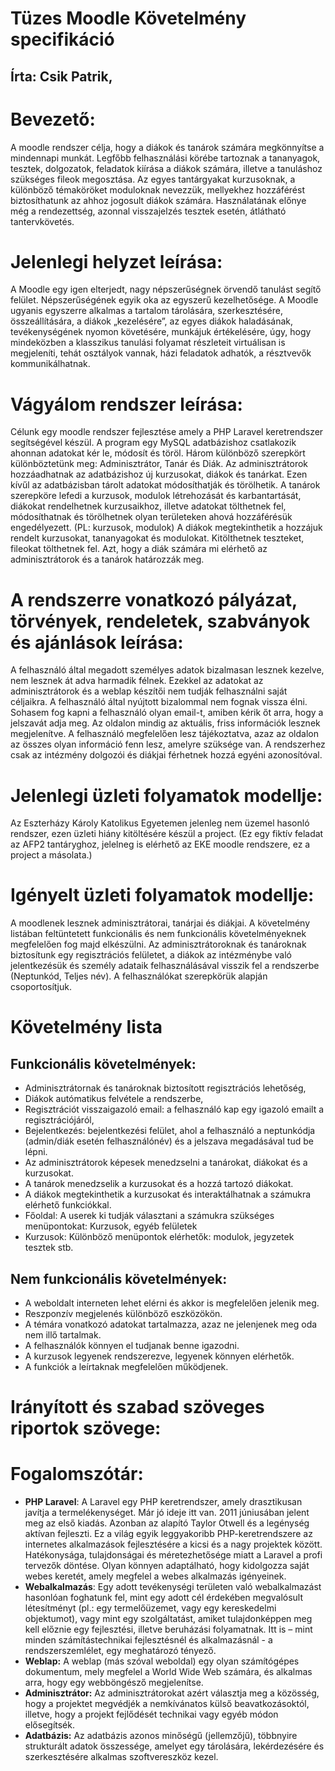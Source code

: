 ﻿# Tüzes Moodle Követelmény specifikáció
## Írta: Csik Patrik,
# Bevezető:
A moodle rendszer célja, hogy a diákok és tanárok számára megkönnyítse a mindennapi munkát.
Legfőbb felhasználási körébe tartoznak a tananyagok, tesztek, dolgozatok, feladatok kiírása a diákok számára, illetve a tanuláshoz szükséges fileok megosztása.
Az egyes tantárgyakat kurzusoknak, a különböző témaköröket moduloknak nevezzük, mellyekhez hozzáférést biztosíthatunk az ahhoz jogosult diákok számára.
Használatának előnye még a rendezettség, azonnal visszajelzés tesztek esetén, átlátható tantervkövetés. 
# Jelenlegi helyzet leírása:
A Moodle egy igen elterjedt, nagy népszerűségnek örvendő tanulást segítő felület. Népszerűségének egyik oka az egyszerű kezelhetősége. A Moodle ugyanis egyszerre alkalmas a tartalom tárolására, szerkesztésére, összeállítására, a diákok „kezelésére”, az egyes diákok haladásának, tevékenységének nyomon követésére, munkájuk értékelésére, úgy, hogy mindeközben a klasszikus tanulási folyamat részleteit virtuálisan is megjeleníti, tehát osztályok vannak, házi feladatok adhatók, a résztvevők kommunikálhatnak.
# Vágyálom rendszer leírása:
Célunk egy moodle rendszer fejlesztése amely a PHP Laravel keretrendszer segítségével készül. A program egy MySQL adatbázishoz csatlakozik ahonnan adatokat kér le, módosít és töröl. Három különböző szerepkört különböztetünk meg: Adminisztrátor, Tanár és Diák. Az adminisztrátorok hozzáadhatnak az adatbázishoz új kurzusokat, diákok és tanárkat. Ezen kívűl az adatbázisban tárolt adatokat módosíthatják és törölhetik.
A tanárok szerepköre lefedi a kurzusok, modulok létrehozását és karbantartását, diákokat rendelhetnek kurzusaikhoz, illetve adatokat tölthetnek fel, módosíthatnak és törölhetnek olyan területeken ahová hozzáférésük engedélyezett. (PL: kurzusok, modulok)
A diákok megtekinthetik a hozzájuk rendelt kurzusokat, tananyagokat és modulokat.
Kitölthetnek teszteket, fileokat tölthetnek fel. Azt, hogy a diák számára mi elérhető az adminisztrátorok és a tanárok határozzák meg. 
# A rendszerre vonatkozó pályázat, törvények, rendeletek, szabványok és ajánlások leírása:
A felhasználó által megadott személyes adatok bizalmasan lesznek kezelve, nem lesznek át adva harmadik félnek. Ezekkel az adatokat az adminisztrátorok és a weblap készítői nem tudják felhasználni saját céljaikra. A felhasználó által nyújtott bizalommal nem fognak vissza élni. Sohasem fog kapni a felhasználó olyan email-t, amiben kérik őt arra, hogy a jelszavát adja meg. Az oldalon mindig az aktuális, friss információk lesznek megjelenítve. A felhasználó megfelelően lesz tájékoztatva, azaz az oldalon az összes olyan információ fenn lesz, amelyre szüksége van. A rendszerhez csak az intézmény dolgozói és diákjai férhetnek hozzá egyéni azonosítóval.
# Jelenlegi üzleti folyamatok modellje:
Az Eszterházy Károly Katolikus Egyetemen jelenleg nem üzemel hasonló rendszer, ezen üzleti hiány kitöltésére készül a project.
(Ez egy fiktív feladat az AFP2 tantáryghoz, jelelneg is elérhető az EKE moodle rendszere, ez a project a másolata.)
# Igényelt üzleti folyamatok modellje:
A moodlenek lesznek adminisztrátorai, tanárjai és diákjai. A követelmény listában feltüntetett funkcionális és nem funkcionális követelményeknek megfelelően fog majd elkészülni. Az adminisztrátoroknak és tanároknak biztosítunk egy regisztrációs felületet, a diákok az intézménybe való jelentkezésük és személy adataik felhasználásával visszik fel a rendszerbe (Neptunkód, Teljes név). A felhasználókat szerepkörük alapján csoportosítjuk. 
# Követelmény lista
## Funkcionális követelmények:
* Adminisztrátornak és tanároknak biztosított regisztrációs lehetőség,
* Diákok autómatikus felvétele a rendszerbe,
* Regisztrációt visszaigazoló email: a felhasználó kap egy igazoló emailt a regisztrációjáról,
* Bejelentkezés: bejelentkezési felület, ahol a felhasználó a neptunkódja (admin/diák esetén felhasználónév) és a jelszava megadásával tud be lépni.
 * Az adminisztrátorok képesek menedzselni a tanárokat, diákokat és a kurzusokat.
 * A tanárok menedzselik a kurzusokat és a hozzá tartozó diákokat.
 * A diákok megtekinthetik a kurzusokat és interaktálhatnak a számukra elérhető funkciókkal.
 * Főoldal: A userek ki tudják választani a számukra szükséges menüpontokat: Kurzusok, egyéb felületek
 * Kurzusok: Különböző menüpontok elérhetők: modulok, jegyzetek tesztek stb.
## Nem funkcionális követelmények:
- A weboldalt interneten lehet elérni és akkor is megfelelően jelenik meg.
- Reszponzív megjelenés különböző eszközökön.
- A témára vonatkozó adatokat tartalmazza, azaz ne jelenjenek meg oda nem illő tartalmak.
- A felhasználók könnyen el tudjanak benne igazodni.
- A kurzusok legyenek rendszerezve, legyenek könnyen elérhetők.
- A funkciók a leírtaknak megfelelően működjenek.
# Irányított és szabad szöveges riportok szövege:
# Fogalomszótár:
- **PHP Laravel**: A Laravel egy PHP keretrendszer, amely drasztikusan javítja a termelékenységet. Már jó ideje itt van. 2011 júniusában jelent meg az első kiadás. Azonban az alapító Taylor Otwell és a legénység aktívan fejleszti. Ez a világ egyik leggyakoribb PHP-keretrendszere az internetes alkalmazások fejlesztésére a kicsi és a nagy projektek között. Hatékonysága, tulajdonságai és méretezhetősége miatt a Laravel a profi tervezők döntése. Olyan könnyen adaptálható, hogy kidolgozza saját webes keretét, amely megfelel a webes alkalmazás igényeinek.
- **Webalkalmazás**: Egy adott tevékenységi területen való webalkalmazást hasonlóan foghatunk fel, mint egy adott cél érdekében megvalósult létesítményt (pl.: egy termelőüzemet, vagy egy kereskedelmi objektumot), vagy mint egy szolgáltatást, amiket tulajdonképpen meg kell előznie egy fejlesztési, illetve beruházási folyamatnak. Itt is – mint minden számítástechnikai fejlesztésnél és alkalmazásnál - a rendszerszemlélet, egy meghatározó tényező.
- **Weblap:** A weblap (más szóval weboldal) egy olyan számítógépes dokumentum, mely megfelel a World Wide Web számára, és alkalmas arra, hogy egy webböngésző megjelenítse.
- **Adminisztrátor:** Az adminisztrátorokat azért választja meg a közösség, hogy a projektet megvédjék a nemkívánatos külső beavatkozásoktól, illetve, hogy a projekt fejlődését technikai vagy egyéb módon elősegítsék.
- **Adatbázis:** Az adatbázis azonos minőségű (jellemzőjű), többnyire strukturált adatok összessége, amelyet egy tárolására, lekérdezésére és szerkesztésére alkalmas szoftvereszköz kezel.
